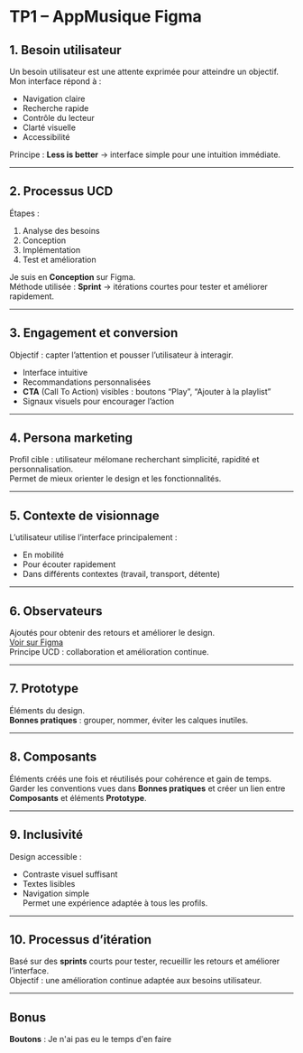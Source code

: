 # TP1 – AppMusique Figma

## 1. Besoin utilisateur
Un besoin utilisateur est une attente exprimée pour atteindre un objectif.  
Mon interface répond à :  
- Navigation claire  
- Recherche rapide  
- Contrôle du lecteur  
- Clarté visuelle  
- Accessibilité  

Principe : **Less is better** → interface simple pour une intuition immédiate.

---

## 2. Processus UCD
Étapes :  
1. Analyse des besoins  
2. Conception  
3. Implémentation  
4. Test et amélioration  

Je suis en **Conception** sur Figma.  
Méthode utilisée : **Sprint** → itérations courtes pour tester et améliorer rapidement.

---

## 3. Engagement et conversion
Objectif : capter l’attention et pousser l’utilisateur à interagir.  
- Interface intuitive  
- Recommandations personnalisées  
- **CTA** (Call To Action) visibles : boutons “Play”, “Ajouter à la playlist”  
- Signaux visuels pour encourager l’action

---

## 4. Persona marketing
Profil cible : utilisateur mélomane recherchant simplicité, rapidité et personnalisation.  
Permet de mieux orienter le design et les fonctionnalités.

---

## 5. Contexte de visionnage
L’utilisateur utilise l’interface principalement :  
- En mobilité  
- Pour écouter rapidement  
- Dans différents contextes (travail, transport, détente)

---

## 6. Observateurs
Ajoutés pour obtenir des retours et améliorer le design.  
[Voir sur Figma](https://www.figma.com/design/qHBSYc3udmgXB7LX8TNQMh/Mixing-Musique--v1-?node-id=2-21&t=3wmTnwSp2Xq3D0Of-0)  
Principe UCD : collaboration et amélioration continue.

---

## 7. Prototype
Éléments du design.  
**Bonnes pratiques** : grouper, nommer, éviter les calques inutiles.

---

## 8. Composants
Éléments créés une fois et réutilisés pour cohérence et gain de temps.  
Garder les conventions vues dans **Bonnes pratiques** et créer un lien entre **Composants** et éléments **Prototype**.

---

## 9. Inclusivité
Design accessible :  
- Contraste visuel suffisant  
- Textes lisibles  
- Navigation simple  
Permet une expérience adaptée à tous les profils.

---

## 10. Processus d’itération
Basé sur des **sprints** courts pour tester, recueillir les retours et améliorer l’interface.  
Objectif : une amélioration continue adaptée aux besoins utilisateur.

---

## Bonus 
**Boutons** : Je n'ai pas eu le temps d'en faire